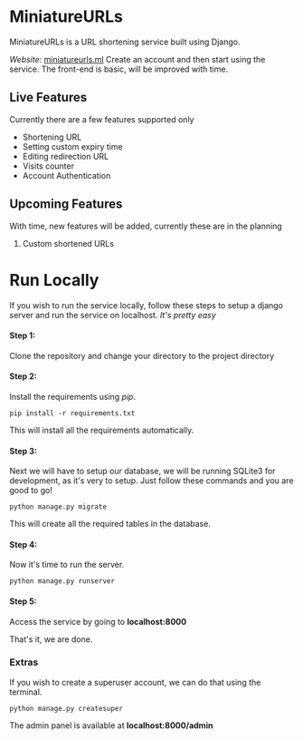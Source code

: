 # MiniatureURLs
MiniatureURLs is a URL shortening service built using Django. 

*Website*: [miniatureurls.ml](miniatureurls.ml)
Create an account and then start using the service. The front-end is basic, will be improved with time.


## Live Features
Currently there are a few features supported only

 - Shortening URL
 - Setting custom expiry time
 - Editing redirection URL
 - Visits counter
 - Account Authentication

## Upcoming Features
With time, new features will be added, currently these are in the planning

 1. Custom shortened URLs

# Run Locally
If you wish to run the service locally, follow these steps to setup a django server and run the service on localhost. *It's pretty easy*

#### Step 1:
Clone the repository and change your directory to the project directory
#### Step 2:
Install the requirements using *pip*. 

    pip install -r requirements.txt
This will install all the requirements automatically.
#### Step 3:
Next we will have to setup our database, we will be running SQLite3 for development, as it's very to setup. Just follow these commands and you are good to go!

    python manage.py migrate
This will create all the required tables in the database.
#### Step 4:
Now it's time to run the server.

    python manage.py runserver
#### Step 5:
Access the service by going to **localhost:8000**

That's it, we are done.

### Extras
If you wish to create a superuser account, we can do that using the terminal.

    python manage.py createsuper
The admin panel is available at **localhost:8000/admin**
